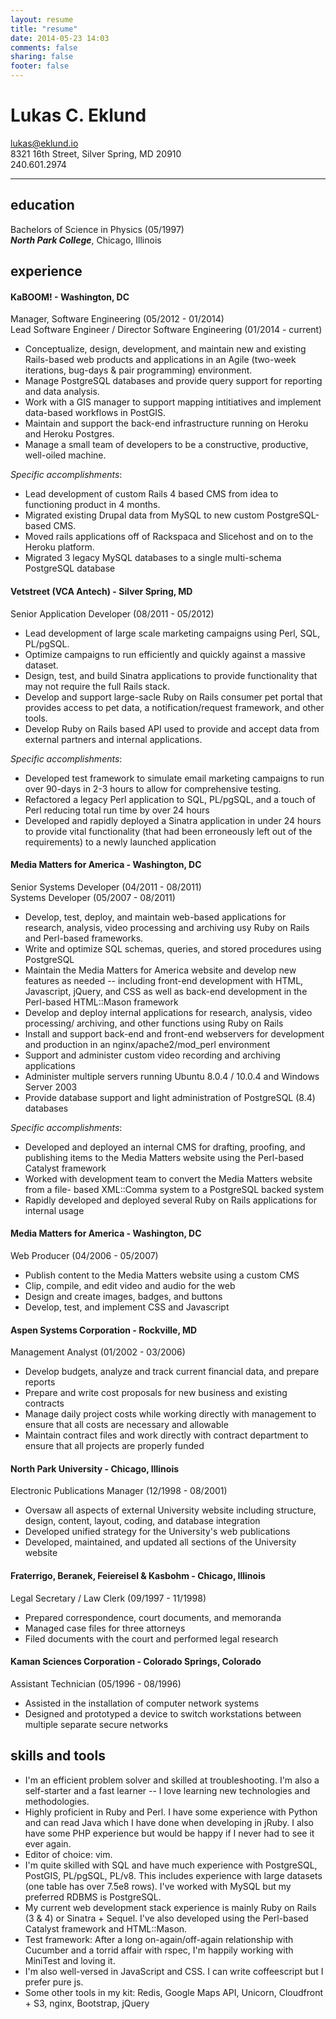 ```yaml
---
layout: resume
title: "resume"
date: 2014-05-23 14:03
comments: false
sharing: false
footer: false
---
```


# Lukas C. Eklund
<lukas@eklund.io>  
8321 16th Street, Silver Spring, MD 20910  
240.601.2974

* * *

## education
Bachelors of Science in Physics (05/1997)  
***North Park College***, Chicago, Illinois

## experience

#### KaBOOM! - Washington, DC
Manager, Software Engineering (05/2012 - 01/2014)  
Lead Software Engineer / Director Software Engineering (01/2014 - current)

* Conceptualize, design, development, and maintain new and existing Rails-based web
products and applications in an Agile (two-week iterations, bug-days & pair
programming) environment.
* Manage PostgreSQL databases and provide query support for reporting and data analysis.
* Work with a GIS manager to support mapping intitiatives and implement data-based workflows in PostGIS.
* Maintain and support the back-end infrastructure running on Heroku and Heroku Postgres.
* Manage a small team of developers to be a constructive, productive, well-oiled machine.

_Specific accomplishments_:

* Lead development of custom Rails 4 based CMS from idea to functioning product in 4 months.
* Migrated existing Drupal data from MySQL to new custom PostgreSQL-based CMS.
* Moved rails applications off of Rackspaca and Slicehost and on to the Heroku platform.
* Migrated 3 legacy MySQL databases to a single multi-schema PostgreSQL database

#### Vetstreet (VCA Antech) - Silver Spring, MD
Senior Application Developer (08/2011 - 05/2012)

* Lead development of large scale marketing campaigns using Perl, SQL, PL/pgSQL.
* Optimize campaigns to run efficiently and quickly against a massive dataset.
* Design, test, and build Sinatra applications to provide functionality that may not
require the full Rails stack.
* Develop and support large-sacle Ruby on Rails consumer pet portal that provides
access to pet data, a notification/request framework, and other tools.
* Develop Ruby on Rails based API used to provide and accept data from external
partners and internal applications.

_Specific accomplishments_:

* Developed test framework to simulate email marketing campaigns to run over 90-days in 2-3 hours to allow for comprehensive testing.
* Refactored a legacy Perl application to SQL, PL/pgSQL, and a touch of Perl reducing total run time by over 24 hours
* Developed and rapidly deployed a Sinatra application in under 24 hours to provide vital functionality (that had been erroneously left out of the requirements) to a newly launched application


#### Media Matters for America - Washington, DC
Senior Systems Developer (04/2011 - 08/2011)  
Systems Developer (05/2007 - 08/2011)

* Develop, test, deploy, and maintain web-based applications for research, analysis, video processing and archiving usy Ruby on Rails and Perl-based frameworks.
* Write and optimize SQL schemas, queries, and stored procedures using PostgreSQL
* Maintain the Media Matters for America website and develop new features as
needed -- including front-end development with HTML, Javascript, jQuery, and CSS as
well as back-end development in the Perl-based HTML::Mason framework
* Develop and deploy internal applications for research, analysis, video processing/
archiving, and other functions using Ruby on Rails
* Install and support back-end and front-end webservers for development and
production in an nginx/apache2/mod_perl environment
* Support and administer custom video recording and archiving applications
* Administer multiple servers running Ubuntu 8.0.4 / 10.0.4 and Windows Server 2003
* Provide database support and light administration of PostgreSQL (8.4) databases

_Specific accomplishments_:

* Developed and deployed an internal CMS for drafting, proofing, and publishing items to the Media Matters website using the Perl-based Catalyst framework
* Worked with development team to convert the Media Matters website from a file- based XML::Comma system to a PostgreSQL backed system
* Rapidly developed and deployed several Ruby on Rails applications for internal usage

#### Media Matters for America - Washington, DC
Web Producer (04/2006 - 05/2007)

* Publish content to the Media Matters website using a custom CMS
* Clip, compile, and edit video and audio for the web
* Design and create images, badges, and buttons
* Develop, test, and implement CSS and Javascript

#### Aspen Systems Corporation - Rockville, MD
Management Analyst (01/2002 - 03/2006)

* Develop budgets, analyze and track current financial data, and prepare reports
* Prepare and write cost proposals for new business and existing contracts
* Manage daily project costs while working directly with management to ensure that all costs are necessary and allowable
* Maintain contract files and work directly with contract department to ensure that all projects are properly funded

#### North Park University - Chicago, Illinois
Electronic Publications Manager (12/1998 - 08/2001)

* Oversaw all aspects of external University website including structure, design, content, layout, coding, and database integration
* Developed unified strategy for the University's web publications
* Developed, maintained, and updated all sections of the University website

#### Fraterrigo, Beranek, Feiereisel & Kasbohm - Chicago, Illinois
Legal Secretary / Law Clerk (09/1997 - 11/1998)

* Prepared correspondence, court documents, and memoranda
* Managed case files for three attorneys
* Filed documents with the court and performed legal research

#### Kaman Sciences Corporation - Colorado Springs, Colorado
Assistant Technician (05/1996 - 08/1996)

* Assisted in the installation of computer network systems
* Designed and prototyped a device to switch workstations between multiple separate secure networks

## skills and tools

* I'm an efficient problem solver and skilled at troubleshooting. I'm also a self-starter and a fast learner -- I love learning new technologies and methodologies.
* Highly proficient in Ruby and Perl. I have some experience with Python and can read Java which I have done when developing in jRuby. I also have some PHP experience but would be happy if I never had to see it ever again.
* Editor of choice: vim.
* I'm quite skilled with SQL and have much experience with PostgreSQL, PostGIS, PL/pgSQL, PL/v8. This includes experience with large datasets (one table has over 7.5e8 rows).
  I've worked with MySQL but my preferred RDBMS is PostgreSQL.
* My current web development stack experience is mainly Ruby on Rails (3 & 4) or Sinatra + Sequel. I've also developed using the Perl-based Catalyst framework and HTML::Mason.
* Test framework: After a long on-again/off-again relationship with Cucumber and a torrid affair with rspec, I'm happily working with MiniTest and loving it.
* I'm also well-versed in JavaScript and CSS. I can write coffeescript but I prefer pure js.
* Some other tools in my kit: Redis, Google Maps API, Unicorn, Cloudfront + S3, nginx, Bootstrap, jQuery
